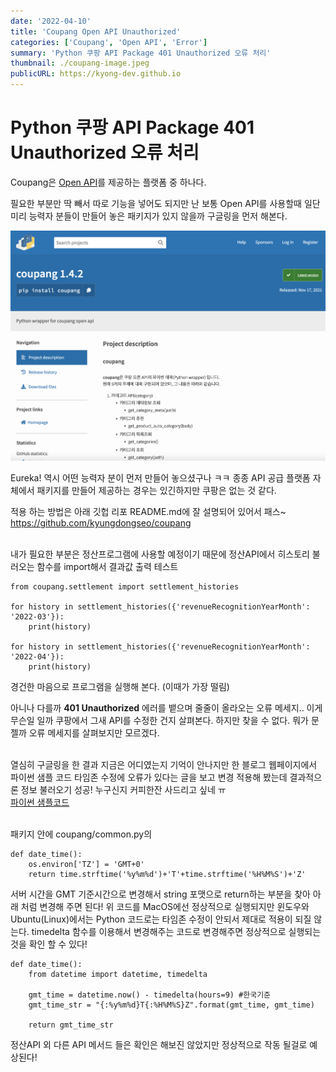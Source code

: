 ```yaml
---
date: '2022-04-10'
title: 'Coupang Open API Unauthorized'
categories: ['Coupang', 'Open API', 'Error']
summary: 'Python 쿠팡 API Package 401 Unauthorized 오류 처리'
thumbnail: ./coupang-image.jpeg
publicURL: https://kyong-dev.github.io
---
```

# Python 쿠팡 API Package 401 Unauthorized 오류 처리

Coupang은 <a href="https://developers.coupangcorp.com/hc/ko">Open API</a>를 제공하는 플랫폼 중 하나다.

필요한 부분만 딱 빼서 따로 기능을 넣어도 되지만 난 보통 Open API를 사용할때 일단 미리 능력자 분들이 만들어 놓은 패키지가 있지 않을까 구글링을 먼저 해본다. 

<a href="https://pypi.org/project/coupang/" rel="Coupang API Python Package">![Coupang API Python Package](./coupang-api-package.png)</a>

Eureka! 역시 어떤 능력자 분이 먼저 만들어 놓으셨구나 ㅋㅋ 종종 API 공급 플랫폼 자체에서 패키지를 만들어 제공하는 경우는 있긴하지만 쿠팡은 없는 것 같다.

적용 하는 방법은 아래 깃헙 리포 README.md에 잘 설명되어 있어서 패스~ <br />
<a href="https://github.com/kyungdongseo/coupang">https://github.com/kyungdongseo/coupang</a><br /><br />

내가 필요한 부분은 정산프로그램에 사용할 예정이기 때문에 정산API에서 히스토리 불러오는 함수를 import해서 결과값 출력 테스트

    from coupang.settlement import settlement_histories

    for history in settlement_histories({'revenueRecognitionYearMonth': '2022-03'}):
        print(history)

    for history in settlement_histories({'revenueRecognitionYearMonth': '2022-04'}):
        print(history)

경건한 마음으로 프로그램을 실행해 본다. (이때가 가장 떨림)

아니나 다를까 **401 Unauthorized** 에러를 뱉으며 줄줄이 올라오는 오류 메세지.. 이게 무슨일 일까 쿠팡에서 그새 API를 수정한 건지 살펴본다. 하지만 찾을 수 없다. 뭐가 문젤까 오류 메세지를 살펴보지만 모르겠다.<br /><br />

열심히 구글링을 한 결과 지금은 어디였는지 기억이 안나지만 한 블로그 웹페이지에서 파이썬 샘플 코드 타임존 수정에 오류가 있다는 글을 보고 변경 적용해 봤는데 결과적으론 정보 불러오기 성공! 누구신지 커피한잔 사드리고 싶네 ㅠ<br />
<a href="https://developers.coupangcorp.com/hc/ko/articles/360033396034-Python-Example">파이썬 샘플코드</a><br /><br />

패키지 안에 coupang/common.py의

    def date_time():
        os.environ['TZ'] = 'GMT+0'
        return time.strftime('%y%m%d')+'T'+time.strftime('%H%M%S')+'Z'

서버 시간을 GMT 기준시간으로 변경해서 string 포맷으로 return하는 부분을 찾아 아래 처럼 변경해 주면 된다! 위 코드를 MacOS에선 정상적으로 실행되지만
윈도우와 Ubuntu(Linux)에서는 Python 코드로는 타임존 수정이 안되서 제대로 적용이 되질 않는다. timedelta 함수를 이용해서 변경해주는 코드로 변경해주면 정상적으로 실행되는 것을 확인 할 수 있다!

    def date_time():
        from datetime import datetime, timedelta

        gmt_time = datetime.now() - timedelta(hours=9) #한국기준
        gmt_time_str = "{:%y%m%d}T{:%H%M%S}Z".format(gmt_time, gmt_time)

        return gmt_time_str
        
정산API 외 다른 API 메서드 들은 확인은 해보진 않았지만 정상적으로 작동 될걸로 예상된다!

